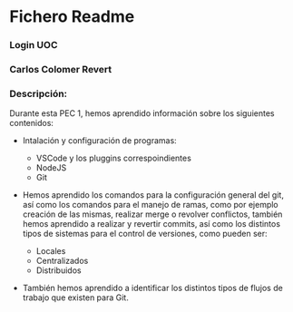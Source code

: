 # Fichero Readme 

### Login UOC

### Carlos Colomer Revert

### Descripción:
Durante esta PEC 1, hemos aprendido información sobre los siguientes contenidos:

- Intalación y configuración de programas:
  - VSCode y los pluggins correspoindientes
  - NodeJS
  - Git
- Hemos aprendido los comandos para la configuración general del git, así como los comandos para el manejo de ramas, como por ejemplo creación de las mismas, realizar merge o revolver conflictos, también hemos aprendido a realizar y revertir commits, así como los distintos tipos de sistemas para el control de versiones, como pueden ser:
  - Locales
  - Centralizados
  - Distribuidos

- También hemos aprendido a identificar los distintos tipos de flujos de trabajo que existen para Git.